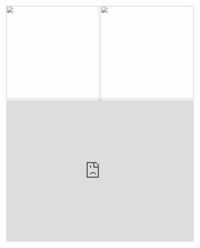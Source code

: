 <p align="left">
    <a href="https://spotify-github-profile.vercel.app/api/view?uid=21zedh3eytjvrpcvaltr5lfuy&redirect=true">
        <img height="250em" src="https://spotify-github-profile.vercel.app/api/view?uid=21zedh3eytjvrpcvaltr5lfuy&cover_image=true&theme=default"/>
    </a>
    <img height="250em" src="https://github-readme-stats.vercel.app/api/?username=gitinun55&count_private=true&show_icons=true"/>
    <iframe src="https://open.spotify.com/embed/album/33kSWLyZdzBuZlxOqPmsCh" width="100%" height="380" frameBorder="0" allowfullscreen="" allow="autoplay; clipboard-write; encrypted-media; fullscreen; picture-in-picture"></iframe>
</p>

